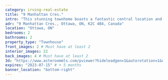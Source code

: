 ```yaml
---
category: irving-real-estate
title: "9 Manhattan Cres."
intro: "This stunning townhome boasts a fantastic central location and convenient proximity to amenities. With 2 bedrooms and 2 bathrooms, each bedroom features its own private ensuite, providing an added level of luxury and comfort. Additionally, this home has been recently updated with a new roof, furnace, and air conditioner, ensuring that it is fully equipped for modern living."
adr: "9 Manhattan Cres., Ottawa, ON, K2C 4B4, Canada"
location: "Ottawa, ON"
bedrooms: 2
bathrooms: 2
property_type: "Townhouse"
front_images: 2 # Must have at least 2
interior_images: 22
back_images: 4 # Must have at least 2
3d: "https://www.asteroommls.com/pviewer?hideleadgen=1&autorotation=1&defaultviewdollhouse=0&showdollhousehotspot=1&stopbgaudio=1&autonav=0&token=-Q3bCEaTxUeKrX54wQRYMA"
expires: "2023-07-15" # + 5 months
banner_location: "bottom-right"
---
```

